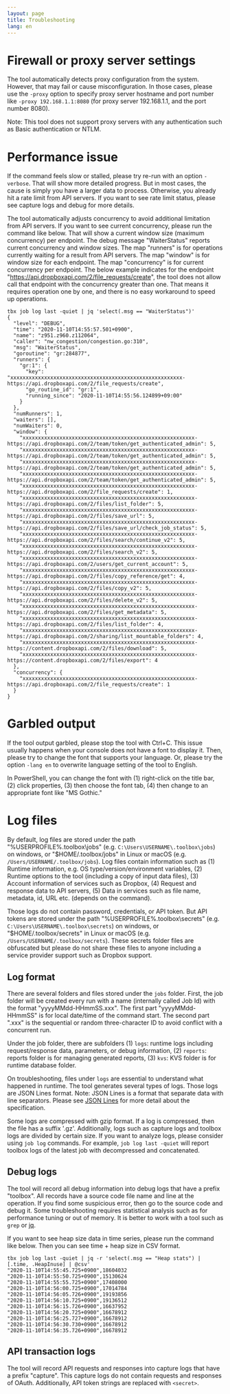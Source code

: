 ```yaml
---
layout: page
title: Troubleshooting
lang: en
---
```


# Firewall or proxy server settings

The tool automatically detects proxy configuration from the system. However, that may fail or cause misconfiguration. In those cases, please use the `-proxy` option to specify proxy server hostname and port number like `-proxy 192.168.1.1:8080` (for proxy server 192.168.1.1, and the port number 8080). 

Note: This tool does not support proxy servers with any authentication such as Basic authentication or NTLM.

# Performance issue

If the command feels slow or stalled, please try re-run with an option `-verbose`. That will show more detailed progress. But in most cases, the cause is simply you have a larger data to process. Otherwise, you already hit a rate limit from API servers. If you want to see rate limit status, please see capture logs and debug for more details. 

The tool automatically adjusts concurrency to avoid additional limitation from API servers. If you want to see current concurrency, please run the command like below. That will show a current window size (maximum concurrency) per endpoint. The debug message "WaiterStatus" reports current concurrency and window sizes. The map "runners" is for operations currently waiting for a result from API servers. The map "window" is for window size for each endpoint. The map "concurrency" is for current concurrency per endpoint. The below example indicates for the endpoint "https://api.dropboxapi.com/2/file_requests/create", the tool does not allow call that endpoint with the concurrency greater than one. That means it requires operation one by one, and there is no easy workaround to speed up operations.
```
tbx job log last -quiet | jq 'select(.msg == "WaiterStatus")' 
{
  "level": "DEBUG",
  "time": "2020-11-10T14:55:57.501+0900",
  "name": "z951.z960.z112064",
  "caller": "nw_congestion/congestion.go:310",
  "msg": "WaiterStatus",
  "goroutine": "gr:284877",
  "runners": {
    "gr:1": {
      "key": "xxxxxxxxxxxxxxxxxxxxxxxxxxxxxxxxxxxxxxxxxxxxxxxxxxxxxxxx-https://api.dropboxapi.com/2/file_requests/create",
      "go_routine_id": "gr:1",
      "running_since": "2020-11-10T14:55:56.124899+09:00"
    }
  },
  "numRunners": 1,
  "waiters": [],
  "numWaiters": 0,
  "window": {
    "xxxxxxxxxxxxxxxxxxxxxxxxxxxxxxxxxxxxxxxxxxxxxxxxxxxxxxxx-https://api.dropboxapi.com/2/team/token/get_authenticated_admin": 5,
    "xxxxxxxxxxxxxxxxxxxxxxxxxxxxxxxxxxxxxxxxxxxxxxxxxxxxxxxx-https://api.dropboxapi.com/2/team/token/get_authenticated_admin": 5,
    "xxxxxxxxxxxxxxxxxxxxxxxxxxxxxxxxxxxxxxxxxxxxxxxxxxxxxxxx-https://api.dropboxapi.com/2/team/token/get_authenticated_admin": 5,
    "xxxxxxxxxxxxxxxxxxxxxxxxxxxxxxxxxxxxxxxxxxxxxxxxxxxxxxxx-https://api.dropboxapi.com/2/team/token/get_authenticated_admin": 5,
    "xxxxxxxxxxxxxxxxxxxxxxxxxxxxxxxxxxxxxxxxxxxxxxxxxxxxxxxx-https://api.dropboxapi.com/2/file_requests/create": 1,
    "xxxxxxxxxxxxxxxxxxxxxxxxxxxxxxxxxxxxxxxxxxxxxxxxxxxxxxxx-https://api.dropboxapi.com/2/files/list_folder": 5,
    "xxxxxxxxxxxxxxxxxxxxxxxxxxxxxxxxxxxxxxxxxxxxxxxxxxxxxxxx-https://api.dropboxapi.com/2/files/save_url": 5,
    "xxxxxxxxxxxxxxxxxxxxxxxxxxxxxxxxxxxxxxxxxxxxxxxxxxxxxxxx-https://api.dropboxapi.com/2/files/save_url/check_job_status": 5,
    "xxxxxxxxxxxxxxxxxxxxxxxxxxxxxxxxxxxxxxxxxxxxxxxxxxxxxxxx-https://api.dropboxapi.com/2/files/search/continue_v2": 5,
    "xxxxxxxxxxxxxxxxxxxxxxxxxxxxxxxxxxxxxxxxxxxxxxxxxxxxxxxx-https://api.dropboxapi.com/2/files/search_v2": 5,
    "xxxxxxxxxxxxxxxxxxxxxxxxxxxxxxxxxxxxxxxxxxxxxxxxxxxxxxxx-https://api.dropboxapi.com/2/users/get_current_account": 5,
    "xxxxxxxxxxxxxxxxxxxxxxxxxxxxxxxxxxxxxxxxxxxxxxxxxxxxxxxx-https://api.dropboxapi.com/2/files/copy_reference/get": 4,
    "xxxxxxxxxxxxxxxxxxxxxxxxxxxxxxxxxxxxxxxxxxxxxxxxxxxxxxxx-https://api.dropboxapi.com/2/files/copy_v2": 5,
    "xxxxxxxxxxxxxxxxxxxxxxxxxxxxxxxxxxxxxxxxxxxxxxxxxxxxxxxx-https://api.dropboxapi.com/2/files/delete_v2": 5,
    "xxxxxxxxxxxxxxxxxxxxxxxxxxxxxxxxxxxxxxxxxxxxxxxxxxxxxxxx-https://api.dropboxapi.com/2/files/get_metadata": 5,
    "xxxxxxxxxxxxxxxxxxxxxxxxxxxxxxxxxxxxxxxxxxxxxxxxxxxxxxxx-https://api.dropboxapi.com/2/files/list_folder": 4,
    "xxxxxxxxxxxxxxxxxxxxxxxxxxxxxxxxxxxxxxxxxxxxxxxxxxxxxxxx-https://api.dropboxapi.com/2/sharing/list_mountable_folders": 4,
    "xxxxxxxxxxxxxxxxxxxxxxxxxxxxxxxxxxxxxxxxxxxxxxxxxxxxxxxx-https://content.dropboxapi.com/2/files/download": 5,
    "xxxxxxxxxxxxxxxxxxxxxxxxxxxxxxxxxxxxxxxxxxxxxxxxxxxxxxxx-https://content.dropboxapi.com/2/files/export": 4
  },
  "concurrency": {
    "xxxxxxxxxxxxxxxxxxxxxxxxxxxxxxxxxxxxxxxxxxxxxxxxxxxxxxxx-https://api.dropboxapi.com/2/file_requests/create": 1
  }
}
```

# Garbled output

If the tool output garbled, please stop the tool with Ctrl+C. This issue usually happens when your console does not have a font to display it. Then, please try to change the font that supports your language. Or, please try the option `-lang en` to overwrite language setting of the tool to English.

In PowerShell, you can change the font with (1) right-click on the title bar, (2) click properties, (3) then choose the font tab, (4) then change to an appropriate font like "MS Gothic."

# Log files

By default, log files are stored under the path "%USERPROFILE%\.toolbox\jobs" (e.g. `C:\Users\USERNAME\.toolbox\jobs`) on windows, or "$HOME/.toolbox/jobs" in Linux or macOS (e.g. `/Users/USERNAME/.toolbox/jobs`). Log files contain information such as (1) Runtime information, e.g. OS type/version/environment variables, (2) Runtime options to the tool (including a copy of input data files), (3) Account information of services such as Dropbox, (4) Request and response data to API servers, (5) Data in services such as file name, metadata, id, URL etc. (depends on the command).

Those logs do not contain password, credentials, or API token. But API tokens are stored under the path "%USERPROFILE%\.toolbox\secrets" (e.g. `C:\Users\USERNAME\.toolbox\secrets`) on windows, or "$HOME/.toolbox/secrets" in Linux or macOS (e.g. `/Users/USERNAME/.toolbox/secrets`). These secrets folder files are obfuscated but please do not share these files to anyone including a service provider support such as Dropbox support.

## Log format

There are several folders and files stored under the `jobs` folder. First, the job folder will be created every run with a name (internally called Job Id) with the format "yyyyMMdd-HHmmSS.xxx". The first part "yyyyMMdd-HHmmSS" is for local date/time of the command start. The second part ".xxx" is the sequential or random three-character ID to avoid conflict with a concurrent run.

Under the job folder, there are subfolders (1) `logs`: runtime logs including request/response data, parameters, or debug information, (2) `reports`: reports folder is for managing generated reports, (3) `kvs`: KVS folder is for runtime database folder. 

On troubleshooting, files under `logs` are essential to understand what happened in runtime. The tool generates several types of logs. Those logs are JSON Lines format. Note: JSON Lines is a format that separate data with line separators. Please see [JSON Lines](https://jsonlines.org/) for more detail about the specification.

Some logs are compressed with gzip format. If a log is compressed, then the file has a suffix '.gz'. Additionally, logs such as capture logs and toolbox logs are divided by certain size. If you want to analyze logs, please consider using `job log` commands. For example, `job log last -quiet` will report toolbox logs of the latest job with decompressed and concatenated.

## Debug logs

The tool will record all debug information into debug logs that have a prefix "toolbox". All records have a source code file name and line at the operation. If you find some suspicious error, then go to the source code and debug it. Some troubleshooting requires statistical analysis such as for performance tuning or out of memory. It is better to work with a tool such as `grep` or [jq](https://stedolan.github.io/jq/). 

If you want to see heap size data in time series, please run the command like below. Then you can see time + heap size in CSV format.
```
tbx job log last -quiet | jq -r 'select(.msg == "Heap stats") | [.time, .HeapInuse] | @csv'
"2020-11-10T14:55:45.725+0900",18604032
"2020-11-10T14:55:50.725+0900",15130624
"2020-11-10T14:55:55.725+0900",17408000
"2020-11-10T14:56:00.725+0900",17014784
"2020-11-10T14:56:05.726+0900",19193856
"2020-11-10T14:56:10.725+0900",19136512
"2020-11-10T14:56:15.726+0900",16637952
"2020-11-10T14:56:20.725+0900",16678912
"2020-11-10T14:56:25.727+0900",16678912
"2020-11-10T14:56:30.730+0900",16678912
"2020-11-10T14:56:35.726+0900",16678912
```

## API transaction logs

The tool will record API requests and responses into capture logs that have a prefix "capture". This capture logs do not contain requests and responses of OAuth. Additionally, API token strings are replaced with `<secret>`.


